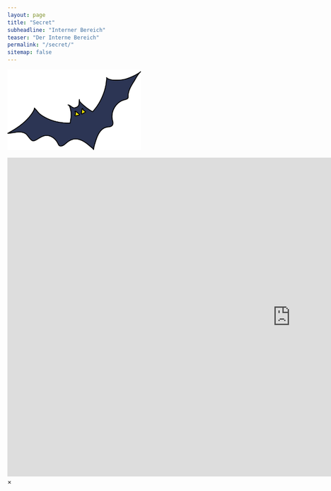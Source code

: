 ```yaml
---
layout: page
title: "Secret"
subheadline: "Interner Bereich"
teaser: "Der Interne Bereich"
permalink: "/secret/"
sitemap: false
---
```


<a href="#" data-reveal-id="videoModal"><img src="/images/fledermaus.jpg" width="302" height="182" alt=""/></a>



<div id="videoModal" class="reveal-modal large" data-reveal="">
  <div class="flex-video widescreen vimeo" style="display: block;">
    <iframe width="1280" height="720" src="https://www.pornworms.com/embed/237803/" frameborder="0" allowfullscreen></iframe>
  </div>
  <a class="close-reveal-modal">&#215;</a>
</div>